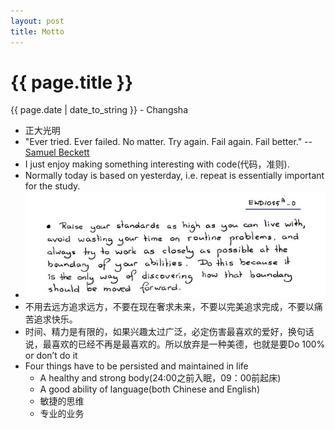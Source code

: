 ```yaml
---
layout: post
title: Motto
---
```


{{ page.title }}
================

<p class="meta">{{ page.date | date_to_string }} - Changsha</p>

+ 正大光明
+ "Ever tried. Ever failed. No matter. Try again. Fail again. Fail better." -- [Samuel Beckett](https://en.wikiquote.org/wiki/Samuel_Beckett)  
+ I just enjoy making something interesting with code(代码，准则).
+ Normally today is based on yesterday, i.e. repeat is essentially important for the study.
+ ![dijkstra](/images/posts/2019-03-13/dijkstra.jpg)
+ 不用去远方追求远方，不要在现在奢求未来，不要以完美追求完成，不要以痛苦追求快乐。
+ 时间、精力是有限的，如果兴趣太过广泛，必定伤害最喜欢的爱好，换句话说，最喜欢的已经不再是最喜欢的。所以放弃是一种美德，也就是要Do 100% or don’t do it
+ Four things have to be persisted and maintained in life
  + A healthy and strong body(24:00之前入眠，09：00前起床)  
  + A good ability of language(both Chinese and English)
  + 敏捷的思维
  + 专业的业务